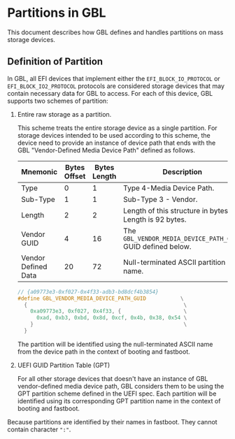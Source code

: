 # Partitions in GBL

This document describes how GBL defines and handles partitions on mass storage
devices.

## Definition of Partition

In GBL, all EFI devices that implement either the `EFI_BLOCK_IO_PROTOCOL` or
`EFI_BLOCK_IO2_PROTOCOL` protocols are considered storage devices that may
contain necessary data for GBL to access. For each of this device, GBL supports
two schemes of partition:

1. Entire raw storage as a partition.

   This scheme treats the entire storage device as a single partition. For
   storage devices intended to be used according to this scheme, the device
   need to provide an instance of device path that ends with the GBL
   "Vendor-Defined Media Device Path" defined as follows.

   | Mnemonic | Bytes Offset | Bytes Length | Description |
   | ----------- | ----------- | ----------- | ----------- |
   | Type | 0 | 1 | Type 4-Media Device Path. |
   | Sub-Type | 1 | 1 | Sub-Type 3 - Vendor. |
   | Length | 2 | 2 | Length of this structure in bytes. Length is 92 bytes. |
   | Vendor GUID | 4 | 16 | The `GBL_VENDOR_MEDIA_DEVICE_PATH_GUID` GUID defined below. |
   | Vendor Defined Data | 20 | 72 | Null-terminated ASCII partition name. |

   ```c
   // {a09773e3-0xf027-0x4f33-adb3-bd8dcf4b3854}
   #define GBL_VENDOR_MEDIA_DEVICE_PATH_GUID           \
     {                                                  \
       0xa09773e3, 0xf027, 0x4f33, {                    \
         0xad, 0xb3, 0xbd, 0x8d, 0xcf, 0x4b, 0x38, 0x54 \
       }                                                \
     }
   ```

   The partition will be identified using the null-terminated ASCII name from
   the device path in the context of booting and fastboot.


2. UEFI GUID Partition Table (GPT)

   For all other storage devices that doesn't have an instance of GBL
   vendor-defined media device path, GBL considers them to be using the GPT
   partition scheme defined in the UEFI spec. Each partition will be identified
   using its corresponding GPT partition name in the context of booting and
   fastboot.

Because partitions are identified by their names in fastboot. They cannot
contain character `":"`.
